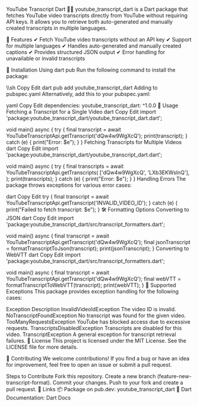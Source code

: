 YouTube Transcript Dart 🎥📝
youtube_transcript_dart is a Dart package that fetches YouTube video transcripts directly from YouTube without requiring API keys. It allows you to retrieve both auto-generated and manually created transcripts in multiple languages.

🌟 Features
✔ Fetch YouTube video transcripts without an API key
✔ Support for multiple languages
✔ Handles auto-generated and manually created captions
✔ Provides structured JSON output
✔ Error handling for unavailable or invalid transcripts

🚀 Installation
Using dart pub
Run the following command to install the package:

\\\sh
Copy
Edit
dart pub add youtube_transcript_dart
Adding to pubspec.yaml
Alternatively, add this to your pubspec.yaml:

yaml
Copy
Edit
dependencies:
  youtube_transcript_dart: ^1.0.0
📌 Usage
Fetching a Transcript for a Single Video
dart
Copy
Edit
import 'package:youtube_transcript_dart/youtube_transcript_dart.dart';

void main() async {
  try {
    final transcript = await YouTubeTranscriptApi.getTranscript('dQw4w9WgXcQ');
    print(transcript);
  } catch (e) {
    print("Error: $e");
  }
}
Fetching Transcripts for Multiple Videos
dart
Copy
Edit
import 'package:youtube_transcript_dart/youtube_transcript_dart.dart';

void main() async {
  try {
    final transcripts = await YouTubeTranscriptApi.getTranscripts(
      ['dQw4w9WgXcQ', 'LXb3EKWsInQ'],
    );
    print(transcripts);
  } catch (e) {
    print("Error: $e");
  }
}
Handling Errors
The package throws exceptions for various error cases:

dart
Copy
Edit
try {
  final transcript = await YouTubeTranscriptApi.getTranscript('INVALID_VIDEO_ID');
} catch (e) {
  print("Failed to fetch transcript: $e");
}
🛠️ Formatting Options
Converting to JSON
dart
Copy
Edit
import 'package:youtube_transcript_dart/src/transcript_formatters.dart';

void main() async {
  final transcript = await YouTubeTranscriptApi.getTranscript('dQw4w9WgXcQ');
  final jsonTranscript = formatTranscriptToJson(transcript);
  print(jsonTranscript);
}
Converting to WebVTT
dart
Copy
Edit
import 'package:youtube_transcript_dart/src/transcript_formatters.dart';

void main() async {
  final transcript = await YouTubeTranscriptApi.getTranscript('dQw4w9WgXcQ');
  final webVTT = formatTranscriptToWebVTT(transcript);
  print(webVTT);
}
📌 Supported Exceptions
This package provides exception handling for the following cases:

Exception	Description
InvalidVideoIdException	The video ID is invalid.
NoTranscriptFoundException	No transcript was found for the given video.
TooManyRequestsException	YouTube has blocked access due to excessive requests.
TranscriptsDisabledException	Transcripts are disabled for this video.
TranscriptException	A general exception for transcript retrieval failures.
📜 License
This project is licensed under the MIT License.
See the LICENSE file for more details.

👥 Contributing
We welcome contributions!
If you find a bug or have an idea for improvement, feel free to open an issue or submit a pull request.

Steps to Contribute
Fork this repository.
Create a new branch (feature-new-transcript-format).
Commit your changes.
Push to your fork and create a pull request.
🔗 Links
📦 Package on pub.dev: youtube_transcript_dart
📖 Dart Documentation: Dart Docs
